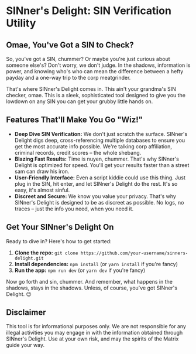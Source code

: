 # SINner's Delight: SIN Verification Utility

## Omae, You've Got a SIN to Check?

So, you've got a SIN, chummer? Or maybe you're just curious about someone else's? Don't worry, we don't judge. In the shadows, information is power, and knowing who's who can mean the difference between a hefty payday and a one-way trip to the corp meatgrinder.

That's where SINner's Delight comes in. This ain't your grandma's SIN checker, omae. This is a sleek, sophisticated tool designed to give you the lowdown on any SIN you can get your grubby little hands on.

## Features That'll Make You Go "Wiz!"

* **Deep Dive SIN Verification:** We don't just scratch the surface. SINner's Delight digs deep, cross-referencing multiple databases to ensure you get the most accurate info possible. We're talking corp affiliation, criminal records, credit scores – the whole shebang.
* **Blazing Fast Results:** Time is nuyen, chummer. That's why SINner's Delight is optimized for speed. You'll get your results faster than a street sam can draw his iron.
* **User-Friendly Interface:** Even a script kiddie could use this thing. Just plug in the SIN, hit enter, and let SINner's Delight do the rest. It's so easy, it's almost sinful.
* **Discreet and Secure:** We know you value your privacy. That's why SINner's Delight is designed to be as discreet as possible. No logs, no traces – just the info you need, when you need it.

## Get Your SINner's Delight On

Ready to dive in? Here's how to get started:

1. **Clone the repo:** `git clone https://github.com/your-username/sinners-delight.git`
2. **Install dependencies:** `npm install` (or `yarn install` if you're fancy)
3. **Run the app:** `npm run dev` (or `yarn dev` if you're fancy)

Now go forth and sin, chummer. And remember, what happens in the shadows, stays in the shadows. Unless, of course, you've got SINner's Delight. 😉

## Disclaimer

This tool is for informational purposes only. We are not responsible for any illegal activities you may engage in with the information obtained through SINner's Delight. Use at your own risk, and may the spirits of the Matrix guide your way.
